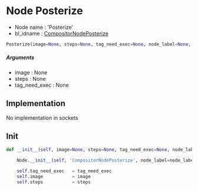 # Node Posterize

- Node name : 'Posterize'
- bl_idname : [CompositorNodePosterize](https://docs.blender.org/api/current/bpy.types.CompositorNodePosterize.html)


``` python
Posterize(image=None, steps=None, tag_need_exec=None, node_label=None, node_color=None)
```
##### Arguments

- image : None
- steps : None
- tag_need_exec : None

## Implementation

No implementation in sockets

## Init

``` python
def __init__(self, image=None, steps=None, tag_need_exec=None, node_label=None, node_color=None):

    Node.__init__(self, 'CompositorNodePosterize', node_label=node_label, node_color=node_color)

    self.tag_need_exec   = tag_need_exec
    self.image           = image
    self.steps           = steps
```
